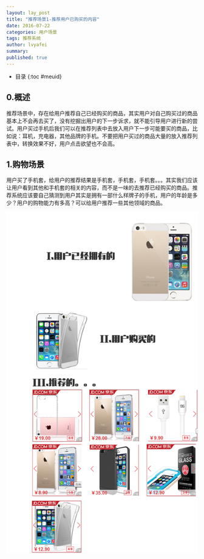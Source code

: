 ```yaml
---
layout: lay_post
title: "推荐场景1-推荐用户已购买的内容"
date: 2016-07-22
categories: 用户场景
tags: 推荐系统
author: lvyafei
summary:
published: true
---
```


* 目录
{:toc #meuid}

## 0.概述

推荐场景中，存在给用户推荐自己已经购买的商品，其实用户对自己购买过的商品基本上不会再去买了，没有挖掘出用户的下一步诉求，就不能引导用户进行新的尝试。用户买过手机后我们可以在推荐列表中去放入用户下一步可能要买的商品，比如说：耳机，充电器，其他品牌的手机。不要把用户买过的商品大量的放入推荐列表中，转换效果不好，用户点击欲望也不会高。

<!-- more -->

## 1.购物场景

用户买了手机套，给用户的推荐结果是手机套，手机套，手机套。。。其实我们应该让用户看到其他和手机套的相关的内容，而不是一味的去推荐已经购买的商品。推荐系统应该要自己猜测到用户其实是拥有一部什么样牌子的手机，用户的年龄是多少？用户的购物能力有多高？可以给用户推荐一些其他领域的商品。

![推荐场景](/images/推荐/推荐场景.png)

